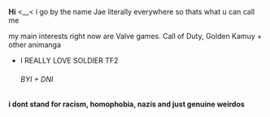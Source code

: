 
**Hi** <__< i go by the name Jae literally everywhere so thats what u can call me  

my main interests right now are Valve games. Call of Duty, Golden Kamuy + other animanga
   - I REALLY LOVE SOLDIER TF2             

     <h6> BYI + DNI
**i dont stand for racism, homophobia, nazis and just genuine weirdos** 
   

